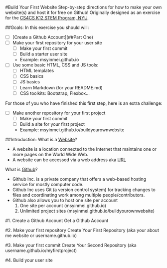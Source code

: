 #Build Your First Website
Step-by-step directions for how to make your own website(s) and host it for free on Github! Originally designed as an exercise for the [CS4CS K12 STEM Program, NYU](http://engineering.nyu.edu/k12stem/cs4cs/). 

##Goals:
In this exercise you should will:

- [ ] [Create a Github Account](##Part One)
- [ ] Make your first repository for your user site
  - [ ] Make your first commit
  - [ ] Build a starter user site
  - Example: msyinmei.github.io
- [ ] Use some basic HTML, CSS and JS tools:
  - [ ] HTML templates
  - [ ] CSS basics
  - [ ] JS basics
  - [ ] Learn Markdown (for your README.md)
  - [ ] CSS toolkits: Bootstrap, Flexbox...

For those of you who have finished this first step,
here is an extra challenge:

- [ ] Make another repository for your first project
  - [ ] Make your first commit
  - [ ] Build a site for your first project 
  - Example: msyinmei.github.io/buildyourownwebsite

##Introduction: 
What is a [Website](https://en.wikipedia.org/wiki/Website)? 

- A website is a location connected to the Internet that maintains one or more pages on the World Wide Web. 
- A website can be accessed via a web address aka [URL](https://en.wikipedia.org/wiki/URL)

What is [Github](https://en.wikipedia.org/wiki/GitHub)? 

- Github Inc. is a private company that offers a web-based hosting service for mostly computer code. 
- Github Inc uses Git (a version control system) for tracking changes to files and coordinating work among multiple people/contributors. 
- Github also allows you to host one site per account
  1) One site per account (msyinmei.github.io)
  2) Unlimited project sites (msyinmei.github.io/buildyourownwebsite)

#1. Create a Github Account
Get a Github Account

#2. Make your first repository
Create Your First Repository 
(aka your about me website or username.github.io)

#3. Make your first commit
Create Your Second Repository
(aka username.github.io/myfirstproject)

#4. Build your user site